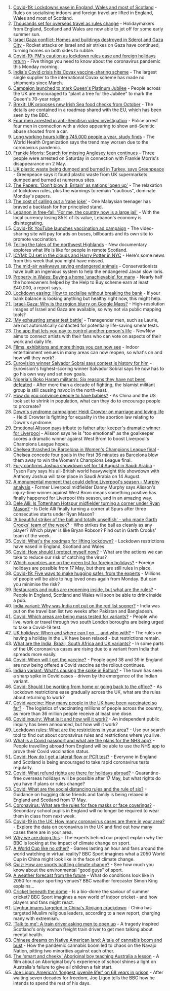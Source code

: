 1. [Covid-19: Lockdowns ease in England, Wales and most of Scotland](https://www.bbc.co.uk/news/uk-57136140) - Rules on socialising indoors and foreign travel are lifted in England, Wales and most of Scotland.
2. [Thousands set for overseas travel as rules change](https://www.bbc.co.uk/news/business-57138371) - Holidaymakers from England, Scotland and Wales are now able to jet off for some early summer sun.
3. [Israel Gaza conflict: Homes and buildings destroyed in Sderot and Gaza City](https://www.bbc.co.uk/news/world-middle-east-57138838) - Rocket attacks on Israel and air strikes on Gaza have continued, turning homes on both sides to rubble.
4. [Covid-19: PM's caution as lockdown rules ease and foreign holidays return](https://www.bbc.co.uk/news/uk-57138062) - Five things you need to know about the coronavirus pandemic this Monday morning.
5. [India's Covid crisis hits Covax vaccine-sharing scheme](https://www.bbc.co.uk/news/world-57135368) - The largest single supplier to the international Covax scheme has made no shipments since March.
6. [Campaign launched to mark Queen's Platinum Jubilee](https://www.bbc.co.uk/news/uk-57137057) - People across the UK are encouraged to "plant a tree for the Jubilee" to mark the Queen's 70-year reign.
7. [Brexit: UK proposes new Irish Sea food checks from October](https://www.bbc.co.uk/news/uk-northern-ireland-57133682) - The details are contained in a roadmap shared with the EU, which has been seen by the BBC.
8. [Four men arrested in anti-Semitism video investigation](https://www.bbc.co.uk/news/uk-57137151) - Police arrest four men in connection with a video appearing to show anti-Semitic abuse shouted from a car.
9. [Long working hours killing 745,000 people a year, study finds](https://www.bbc.co.uk/news/business-57139434) - The World Health Organization says the trend may worsen due to the coronavirus pandemic.
10. [Frankie Morris: Search for missing Anglesey teen continues](https://www.bbc.co.uk/news/uk-wales-57136812) - Three people were arrested on Saturday in connection with Frankie Morris's disappearance on 2 May.
11. [UK plastic waste being dumped and burned in Turkey, says Greenpeace](https://www.bbc.co.uk/news/uk-57139474) - Greenpeace says it found plastic waste from UK supermarkets dumped and burned at numerous sites.
12. [The Papers: 'Don't blow it, Britain' as nations 'open up'](https://www.bbc.co.uk/news/blogs-the-papers-57138778) - The relaxation of lockdown rules, plus the warnings to remain "cautious", dominate Monday's papers.
13. [The cost of calling out a 'rape joke'](https://www.bbc.co.uk/news/world-asia-57086480) - One Malaysian teenager has braved a backlash for her principled stand.
14. [Lebanon in free-fall: 'For me, the country now is a large jail'](https://www.bbc.co.uk/news/world-middle-east-57118303) - With the local currency losing 85% of its value, Lebanon's economy is disintegrating.
15. [Covid-19: YouTube launches vaccination ad campaign](https://www.bbc.co.uk/news/technology-57122216) - The video-sharing site will pay for ads on buses, billboards and its own site to promote vaccination.
16. [Telling the tales of the northwest Highlands](https://www.bbc.co.uk/news/entertainment-arts-57123245) - New documentary explores what life is like for people in remote Scotland.
17. [ICYMI: DJ set in the clouds and Harry Potter in NYC](https://www.bbc.co.uk/news/world-57119349) - Here's some news from this week that you might have missed.
18. [The mid-air walkways saving endangered animals](https://www.bbc.co.uk/news/stories-57105250) - Conservationists have built an ingenious system to help the endangered Javan slow loris.
19. [Property in Wales: Buying a home 'unachievable' for many](https://www.bbc.co.uk/news/uk-wales-56996107) - Nearly half the homeowners helped by the Help to Buy scheme earn at least £40,000, a report says.
20. [Lockdown easing: How to socialise without breaking the bank](https://www.bbc.co.uk/news/newsbeat-57117336) - If your bank balance is looking anything but healthy right now, this might help.
21. [Israel-Gaza: Why is the region blurry on Google Maps?](https://www.bbc.co.uk/news/57102499) - High-resolution images of Israel and Gaza are available, so why not via public mapping tools?
22. ['My exhausting smear test battle'](https://www.bbc.co.uk/news/health-56942480) - Transgender men, such as Laurie, are not automatically contacted for potentially life-saving smear tests.
23. [The app that lets you pay to control another person's life](https://www.bbc.co.uk/news/business-57085557) - NewNew aims to connect artists with their fans who can vote on aspects of their work and daily life.
24. [Films, exhibitions and more things you can now see](https://www.bbc.co.uk/news/entertainment-arts-57098474) - Indoor entertainment venues in many areas can now reopen, so what's on and how will they work?
25. [Eurovision winner Salvador Sobral says contest is history for him](https://www.bbc.co.uk/news/entertainment-arts-57088352) - Eurovision's highest-scoring winner Salvador Sobral says he now has to go his own way and set new goals.
26. [Nigeria's Boko Haram militants: Six reasons they have not been defeated](https://www.bbc.co.uk/news/world-africa-57117296) - After more than a decade of fighting, the Islamist militant group is still causing havoc in the north-east.
27. [How do you convince people to have babies?](https://www.bbc.co.uk/news/world-57112631) - As China and the US look set to shrink in population, what can they do to encourage people to procreate?
28. [Down's syndrome campaigner Heidi Crowter on marriage and loving life](https://www.bbc.co.uk/news/uk-england-coventry-warwickshire-57089602) - Heidi Crowter is fighting for equality in the abortion law relating to Down's syndrome.
29. [Emotional Alisson pays tribute to father after keeper's dramatic winner for Liverpool](https://www.bbc.co.uk/sport/football/57137796) - Alisson says he is "too emotional" as the goalkeeper scores a dramatic winner against West Brom to boost Liverpool's Champions League hopes.
30. [Chelsea thrashed by Barcelona in Women's Champions League final](https://www.bbc.co.uk/sport/football/57102472) - Chelsea concede four goals in the first 36 minutes as Barcelona blow them away to win the Women's Champions League final.
31. [Fury confirms Joshua showdown set for 14 August in Saudi Arabia](https://www.bbc.co.uk/sport/boxing/56754526) - Tyson Fury says his all-British world heavyweight title showdown with Anthony Joshua will take place in Saudi Arabia on 14 August.
32. [A monumental moment that could define Liverpool's season - Murphy analysis](https://www.bbc.co.uk/sport/football/57131323) - Former Liverpool midfielder Danny Murphy says Alisson's injury-time winner against West Brom means something positive has finally happened for Liverpool this season, and in an amazing way.
33. [Dele Alli: Is Tottenham Hotspur midfielder turning a corner under Ryan Mason?](https://www.bbc.co.uk/sport/football/57137791) - Is Dele Alli finally turning a corner at Spurs after three consecutive starts under Ryan Mason?
34. ['A beautiful striker of the ball and totally unselfish' - who made Garth Crooks' team of the week?](https://www.bbc.co.uk/sport/football/57138415) - Who strikes the ball as cleanly as any player? Which player is like Bryan Robson? Find out in Garth Crooks' team of the week.
35. [Covid: What's the roadmap for lifting lockdown?](https://www.bbc.co.uk/news/explainers-52530518) - Lockdown restrictions have eased in England, Scotland and Wales
36. [Covid: How should I protect myself now?](https://www.bbc.co.uk/news/health-57087517) - What are the actions we can take to reduce our risk of catching the virus?
37. [Which countries are on the green list for foreign holidays?](https://www.bbc.co.uk/news/explainers-52544307) - Foreign holidays are possible from 17 May, but there are still rules in place.
38. [Covid-19: Five ways to make hugging safer, from the experts](https://www.bbc.co.uk/news/uk-57083571) - Millions of people will be able to hug loved ones again from Monday. But can you minimise the risk?
39. [Restaurants and pubs are reopening inside, but what are the rules?](https://www.bbc.co.uk/news/business-52977388) - People in England, Scotland and Wales will soon be able to drink inside a pub.
40. [India variant: Why was India not put on the red list sooner?](https://www.bbc.co.uk/news/56801288) - India was put on the travel ban list two weeks after Pakistan and Bangladesh.
41. [Covid: Which areas are being mass tested for variants?](https://www.bbc.co.uk/news/explainers-54872039) - People who live, work or travel through two south London boroughs are being urged to take a Covid-19 test.
42. [UK holidays: When and where can I go.... and who with?](https://www.bbc.co.uk/news/explainers-52646738) - The rules on having a holiday in the UK have been relaxed - but restrictions remain.
43. [What are the India, Brazil, South Africa and UK variants?](https://www.bbc.co.uk/news/health-55659820) - In some parts of the UK coronavirus cases are rising due to a variant from India that spreads more easily.
44. [Covid: When will I get the vaccine?](https://www.bbc.co.uk/news/health-55045639) - People aged 38 and 39 in England are now being offered a Covid vaccine as the rollout continues.
45. [Indian variant: What's causing the spike in Bolton?](https://www.bbc.co.uk/news/health-57094274) - The town has seen a sharp spike in Covid cases - driven by the emergence of the Indian variant.
46. [Covid: Should I be working from home or going back to the office?](https://www.bbc.co.uk/news/business-52567567) - As lockdown restrictions ease gradually across the UK, what are the rules about returning to work?
47. [Covid vaccine: How many people in the UK have been vaccinated so far?](https://www.bbc.co.uk/news/health-55274833) - The logistics of vaccinating millions of people across the country, as more than 36 million people receive at least one dose.
48. [Covid inquiry: What is it and how will it work?](https://www.bbc.co.uk/news/explainers-57085964) - An independent public inquiry has been announced, but how will it work?
49. [Lockdown rules: What are the restrictions in your area?](https://www.bbc.co.uk/news/uk-54373904) - Use our search tool to find out about coronavirus rules and restrictions where you live.
50. [What is a Covid passport and what are the plans for the NHS app?](https://www.bbc.co.uk/news/explainers-55718553) - People travelling abroad from England will be able to use the NHS app to prove their Covid vaccination status.
51. [Covid: How do I get a lateral flow or PCR test?](https://www.bbc.co.uk/news/health-51943612) - Everyone in England and Scotland is being encouraged to take rapid coronavirus tests regularly.
52. [Covid: What refund rights are there for holidays abroad?](https://www.bbc.co.uk/news/business-51615412) - Quarantine-free overseas holidays will be possible after 17 May, but what rights do you have if plans or rules change?
53. [Covid: What are the social distancing rules and the rule of six?](https://www.bbc.co.uk/news/uk-51506729) - Guidance on hugging close friends and family is being relaxed in England and Scotland from 17 May.
54. [Coronavirus: What are the rules for face masks or face coverings?](https://www.bbc.co.uk/news/health-51205344) - Secondary school pupils in England will no longer be required to wear them in class from next week.
55. [Covid-19 in the UK: How many coronavirus cases are there in your area?](https://www.bbc.co.uk/news/uk-51768274) - Explore the data on coronavirus in the UK and find out how many cases there are in your area.
56. [Why we are doing this](https://www.bbc.co.uk/sport/56972366) - The experts behind our project explain why the BBC is looking at the impact of climate change on sport.
57. [A World Cup like no other?](https://www.bbc.co.uk/sport/56972365) - Games lasting an hour and fans around the world watching in virtual reality? BBC Sport imagines what a 2050 World Cup in China might look like in the face of climate change.
58. [Quiz: How are sports battling climate change?](https://www.bbc.co.uk/sport/57068988) - See how much you know about the environmental "good guys" of sport.
59. [A weather forecast from the future](https://www.bbc.co.uk/sport/56972367) - What do conditions look like in 2050 for major sporting venues? BBC weather forecaster Simon King explains...
60. [Cricket beneath the dome](https://www.bbc.co.uk/sport/56972368) - Is a bio-dome the saviour of summer cricket? BBC Sport imagines a new world of indoor cricket - and how players and fans might react.
61. [Uyghur imams targeted in China's Xinjiang crackdown](https://www.bbc.co.uk/news/world-asia-china-56986057) - China has targeted Muslim religious leaders, according to a new report, charging many with extremism.
62. ['Talk to me': A train driver asking men to open up](https://www.bbc.co.uk/news/stories-57060971) - A tragedy inspired Scotland's only woman freight train driver to get men talking about mental health.
63. [Chinese dreams on Native American land: A tale of cannabis boom and bust](https://www.bbc.co.uk/news/world-us-canada-56835897) - How the pandemic cannabis boom led to chaos on the Navajo Nation, pitting two minorities against each other.
64. [The 'smart and cheeky' Aboriginal boy teaching Australia a lesson](https://www.bbc.co.uk/news/stories-56544429) - A film about an Aboriginal boy's experience of school shines a light on Australia's failure to give all children a fair start.
65. [Joe Ligon: America's 'longest juvenile lifer' on 68 years in prison](https://www.bbc.co.uk/news/world-us-canada-57022924) - After waiting seven decades for freedom, Joe Ligon tells the BBC how he intends to spend the rest of his days.
